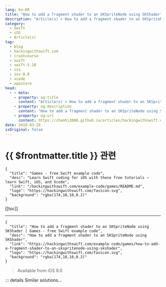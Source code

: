 ```yaml
---
lang: ko-KR
title: "How to add a fragment shader to an SKSpriteNode using SKShader"
description: "Article(s) > How to add a fragment shader to an SKSpriteNode using SKShader"
category:
  - Swift
  - iOS
  - Article(s)
tag: 
  - blog
  - hackingwithswift.com
  - crashcourse
  - swift
  - swift-5.10
  - ios
  - ios-8.0
  - xcode
  - appstore
head:
  - - meta:
    - property: og:title
      content: "Article(s) > How to add a fragment shader to an SKSpriteNode using SKShader"
    - property: og:description
      content: "How to add a fragment shader to an SKSpriteNode using SKShader"
    - property: og:url
      content: https://chanhi2000.github.io/articles/hackingwithswift.com/example-code/games/how-to-add-a-fragment-shader-to-an-skspritenode-using-skshader.html
date: 2019-03-28
isOriginal: false
---
```


# {{ $frontmatter.title }} 관련

```component VPCard
{
  "title": "Games - free Swift example code",
  "desc": "Learn Swift coding for iOS with these free tutorials – learn Swift, iOS, and Xcode",
  "link": "/hackingwithswift.com/example-code/games/README.md",
  "logo": "https://hackingwithswift.com/favicon.svg",
  "background": "rgba(174,10,10,0.2)"
}
```

[[toc]]

---

```component VPCard
{
  "title": "How to add a fragment shader to an SKSpriteNode using SKShader | Games - free Swift example code",
  "desc": "How to add a fragment shader to an SKSpriteNode using SKShader",
  "link": "https://hackingwithswift.com/example-code/games/how-to-add-a-fragment-shader-to-an-skspritenode-using-skshader",
  "logo": "https://hackingwithswift.com/favicon.svg",
  "background": "rgba(174,10,10,0.2)"
}
```

> Available from iOS 8.0

<!-- TODO: 작성 -->

<!-- 
Fragment shaders let you adjust individual pixels inside sprites to create effects such as embossing, pixellation, and even water, and you can attach fragment shader to any `SKSpriteNode` just by setting its `shader` property.

First, you need a fragment shader. This should be a file in your bundle with the extension “fsh”, and should be written in GLSL – the OpenGL shading language. I’m not going to teach GLSL here, but I do want to give you an example. Here’s a commented example that causes all colors in a sprite to be inverted:

```swift
void main() {
    // find the current pixel color
    vec4 current_color = texture2D(u_texture, v_tex_coord);

    // if it's not transparent
    if (current_color.a > 0.0) {
        // subtract its current RGB values from 1 and use its current alpha; multiply by the node alpha so we can fade in or out
        gl_FragColor = vec4(1.0 - current_color.rgb, current_color.a) * current_color.a * v_color_mix.a;
    } else {
        // use the current (transparent) color
        gl_FragColor = current_color;
    }
}
```

Save that as “inverted.fsh” and put it in your bundle. When you want to assign that to a sprite node, just set its `shader` property like this:

```swift
yourSprite.shader = SKShader(filename: "inverted")
```

Shaders are compiled on the device at runtime, which means they always take advantage of all GPU features on the user’s device. However, it also means there will be a small performance hit while your shader is being compiled, so it’s a good idea to compile them ahead of time and keep a cache.

If you’d like to explore shaders more, I made a whole library of them called ShaderKit. All examples are extensively commented and free to use: <a href="https://github.com/twostraws/ShaderKit">https://github.com/twostraws/ShaderKit</a>.

-->

::: details Similar solutions…

<!--
/quick-start/swiftui/how-to-add-metal-shaders-to-swiftui-views-using-layer-effects">How to add Metal shaders to SwiftUI views using layer effects 
/example-code/games/how-to-add-physics-to-an-skspritenode">How to add physics to an SKSpriteNode 
/example-code/games/how-to-add-pixel-perfect-physics-to-an-skspritenode">How to add pixel-perfect physics to an SKSpriteNode 
/example-code/games/how-to-made-an-skspritenode-render-faster-using-blendmode">How to made an SKSpriteNode render faster using blendMode 
/example-code/games/how-to-color-an-skspritenode-using-colorblendfactor">How to color an SKSpriteNode using colorBlendFactor</a>
-->

